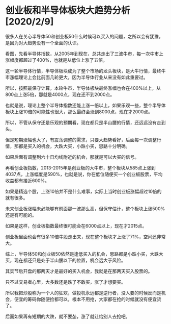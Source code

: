 # 创业板和半导体板块大趋势分析 [2020/2/9]

很多人在关心半导体50和创业板50什么时候可以买入的问题，之所以会有犹豫，是因为对大趋势没有一个全面的认识。

看图，先看半导体指数，从2005年到现在，总共走出了三波牛市，每一次牛市上涨幅度都超过了400%，也就是从低位上涨了五倍。

这一轮半导体行情，半导体板块成为了整个市场的龙头板块，是大牛行情，最终牛市涨幅理论上会比前面几轮更大，因为半导体行业从来没有如此重要过。

所以，按照最保守计算，本轮牛市，半导体板块最终涨幅也会在400%以上，从800点上涨5倍，那就是4000点，现在还不到2000点。

也就是说，理论上整个半导体指数还能上涨一倍以上，如果乐观一些，整个半导体板块上涨10倍的可能性也很大，那么最终会涨到8000点，现在才2000点。

所以，不管从保守还是乐观的预期看，现在都只是半山腰的行情，还远远没有走到头。

但是短期涨幅也大了，有震荡调整的需求，只要大趋势看好，后面每一次调整行情，那都是买入的机会，大跌大买，小跌小买，思路十分明确。

如果后面有调整到六十日均线附近的机会，那就是可以大买的信号。

再看创业板指数，2013-2015年是创业板的大牛市，整个板块从585点上涨到4037点，上涨幅度是590%，也就是说，你在低位随便买一个创业板股票，平均收益都有接近600%。

如果是精选个股，上涨10倍并不是什么难事，实际上当时创业板涨幅超过10倍的就有很多。

未来创业板涨幅未必能够有前面那一波那么高，但保守估计，整个板块上涨500%还是有可能的。

如果是这样，创业板指数最终很可能会在6000点以上，现在才2015点。

创业板里面也会有很多10倍牛股走出来，现在整个板块才上涨了71%，空间还非常大。

综上，半导体50和创业板50依然是逢低买入的机会，思路都是小跌小买，大跌大买，现在都还只是处于半山腰以下的位置，机会远大于风险。

其实节后开盘的那两天才是最好的买入机会，我就是在那两天买入股票的。

只不过交易者心里，大多数还是跌了不敢买，涨了才想要买。

所以我把炒股称为一个人的狂欢，做投机永远都是逆行者，没人要的时候反而是机会，便宜的筹码你随便捡都可以，根本不用抢，大家都在抢的时候就没有便宜货了。

后面如果再有短期的大跌，就不要怂，涨了就让给别人去抢吧。